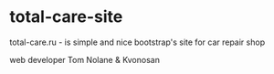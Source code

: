 # total-care-site
total-care.ru - is simple and nice bootstrap's site for car repair shop

web developer Tom Nolane & Kvonosan